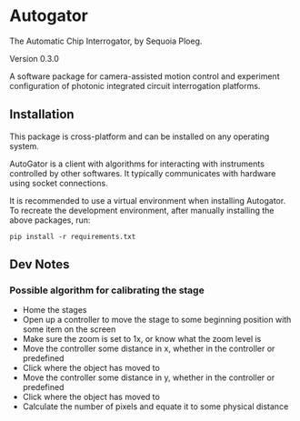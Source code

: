 # Autogator 

The Automatic Chip Interrogator, by Sequoia Ploeg.

Version 0.3.0

A software package for camera-assisted motion control and experiment 
configuration of photonic integrated circuit interrogation platforms.

## Installation

This package is cross-platform and can be installed on any operating system.

AutoGator is a client with algorithms for interacting with instruments 
controlled by other softwares. It typically communicates with hardware using
socket connections.

It is recommended to use a virtual environment when installing Autogator. 
To recreate the development environment, after manually installing the above packages, run:

```
pip install -r requirements.txt
```

## Dev Notes

### Possible algorithm for calibrating the stage

* Home the stages
* Open up a controller to move the stage to some beginning position with some item on the screen
* Make sure the zoom is set to 1x, or know what the zoom level is
* Move the controller some distance in x, whether in the controller or predefined
* Click where the object has moved to
* Move the controller some distance in y, whether in the controller or predefined
* Click where the object has moved to
* Calculate the number of pixels and equate it to some physical distance